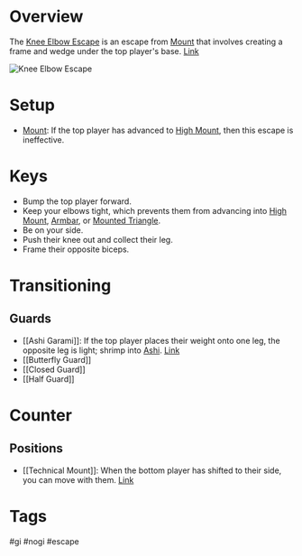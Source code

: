 # Overview
The <u>Knee Elbow Escape</u> is an escape from [Mount](obsidian://open?vault=Obsidian-BJJ-Notes&file=Positions%2FMount) that involves creating a frame and wedge under the top player's base. [Link](https://www.youtube.com/watch?v=8T2SXB-4Fd8)

![Knee Elbow Escape](https://blogger.googleusercontent.com/img/b/R29vZ2xl/AVvXsEif79Ej8p9EiJ_m1QYzAclTY0HFiTBImQJ5IwR6nUeyLy3wjqxCTNzgQkHPHZ2c9Flax8C6kwpcPPVzHSOQTF3P47S1xTW2o2sKTuTb-Epbmi4mzULpSI9nfl13BrcahzWkxSGIAA/s1600/Foot+drag+mount+escape+%2528Roy+Dean%2529.JPG)
# Setup
- [Mount](obsidian://open?vault=Obsidian-BJJ-Notes&file=Positions%2FMount): If the top player has advanced to [High Mount](obsidian://open?vault=Obsidian-BJJ-Notes&file=Positions%2FHigh%20Mount), then this escape is ineffective.
# Keys
- Bump the top player forward.
- Keep your elbows tight, which prevents them from advancing into [High Mount](obsidian://open?vault=Obsidian-BJJ-Notes&file=Positions%2FHigh%20Mount), [Armbar](obsidian://open?vault=Obsidian-BJJ-Notes&file=Submissions%2FArmbar), or [Mounted Triangle](obsidian://open?vault=Obsidian-BJJ-Notes&file=Submissions%2FMounted%20Triangle).
- Be on your side.
- Push their knee out and collect their leg.
- Frame their opposite biceps.
# Transitioning
## Guards
- [[Ashi Garami]]: If the top player places their weight onto one leg, the opposite leg is light; shrimp into [Ashi](obsidian://open?vault=Obsidian-BJJ-Notes&file=Guards%2FAshi%20Garami). [Link](https://www.youtube.com/watch?v=RBSxb-WJ1QE)
- [[Butterfly Guard]]
- [[Closed Guard]]
- [[Half Guard]]
# Counter
## Positions
- [[Technical Mount]]: When the bottom player has shifted to their side, you can move with them. [Link](https://youtu.be/3sSLmjwOLmE?si=Laou-2LGzl-49mTP&t=84)
# Tags
#gi #nogi #escape